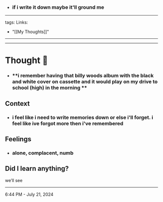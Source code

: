 - ### if i write it down maybe it'll ground me
---
tags: 
Links:
  - "[[My Thoughts]]"
---
- - - 
# Thought 💭 
- ### **i remember having that billy woods album with the black and white cover on cassette and it would play on my drive to school (high) in the morning **
## Context
- ### i feel like i need to write memories down or else i'll forget. i feel like ive forgot more then i've remembered 
## Feelings
- ### alone, complacent, numb  
## Did I learn anything?

we’ll see
- - - 
6:44 PM - July 21, 2024
